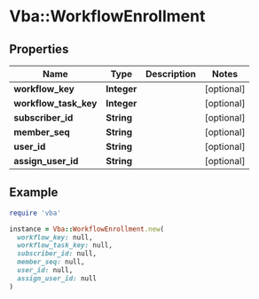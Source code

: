 # Vba::WorkflowEnrollment

## Properties

| Name | Type | Description | Notes |
| ---- | ---- | ----------- | ----- |
| **workflow_key** | **Integer** |  | [optional] |
| **workflow_task_key** | **Integer** |  | [optional] |
| **subscriber_id** | **String** |  | [optional] |
| **member_seq** | **String** |  | [optional] |
| **user_id** | **String** |  | [optional] |
| **assign_user_id** | **String** |  | [optional] |

## Example

```ruby
require 'vba'

instance = Vba::WorkflowEnrollment.new(
  workflow_key: null,
  workflow_task_key: null,
  subscriber_id: null,
  member_seq: null,
  user_id: null,
  assign_user_id: null
)
```

